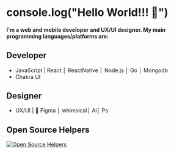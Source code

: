 # console.log("Hello World!!! 👋")


#### I'm a web and mobile developer and UX/UI designer. My main programming languages/platforms are:

## Developer


- JavaScript | React │ ReactNative │ Node.js │ Go │ Mongodb
- Chakra UI 



## Designer

- UX/UI | 🚀 Figma │ whimsical│ Ai│ Ps


## Open Source Helpers

[![Open Source Helpers](https://www.codetriage.com/facebook/react-native/badges/users.svg)](https://www.codetriage.com/facebook/react-native)






